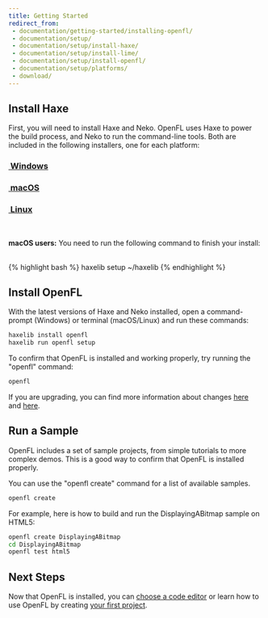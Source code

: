 ```yaml
---
title: Getting Started
redirect_from:
 - documentation/getting-started/installing-openfl/
 - documentation/setup/
 - documentation/setup/install-haxe/
 - documentation/setup/install-lime/
 - documentation/setup/install-openfl/
 - documentation/setup/platforms/
 - download/
---
```


## Install Haxe

First, you will need to install Haxe and Neko. OpenFL uses Haxe to power the build process, and Neko to run the command-line tools. Both are included in the following installers, one for each platform:

<div class="row">
	<div class="col-md-4 text-center">
		<a class="btn" href="https://github.com/HaxeFoundation/haxe/releases/download/3.4.4/haxe-3.4.4-win64.exe">
			<h3><span class="icon-windows"></span>&nbsp;Windows</h3>
		</a>
	</div>
	<div class="col-md-4 text-center">
		<a class="btn" href="https://github.com/HaxeFoundation/haxe/releases/download/3.4.4/haxe-3.4.4-osx-installer.pkg">
			<h3><span class="icon-apple"></span>&nbsp;macOS</h3>
		</a>
	</div>
	<div class="col-md-4 text-center">
		<a class="btn" href="https://haxe.org/download/linux/" target="_blank">
			<h3><span class="icon-linux"></span>&nbsp;Linux</h3>
		</a>
	</div>
</div>

<br />

<div class="alert alert-warning">
<p><strong>macOS users:</strong> You need to run the following command to finish your install:</p>
<br/>
{% highlight bash %}
haxelib setup ~/haxelib
{% endhighlight %}
</div>

## Install OpenFL

With the latest versions of Haxe and Neko installed, open a command-prompt (Windows) or terminal (macOS/Linux) and run these commands:

```bash
haxelib install openfl
haxelib run openfl setup
```

To confirm that OpenFL is installed and working properly, try running the "openfl" command:

```bash
openfl
```

If you are upgrading, you can find more information about changes <a href="https://github.com/openfl/lime/blob/master/CHANGELOG.md" target="_blank">here</a> and <a href="https://github.com/openfl/openfl/blob/master/CHANGELOG.md" target="_blank">here</a>.

## Run a Sample

OpenFL includes a set of sample projects, from simple tutorials to more complex demos. This is a good way to confirm that OpenFL is installed properly.

You can use the "openfl create" command for a list of available samples.

```bash
openfl create
```

For example, here is how to build and run the DisplayingABitmap sample on HTML5:

```bash
openfl create DisplayingABitmap
cd DisplayingABitmap
openfl test html5
```



## Next Steps

Now that OpenFL is installed, you can [choose a code editor](/learn/docs/choosing-a-code-editor/) or learn how to use OpenFL by creating [your first project](/learn/tutorials/displaying-a-bitmap/).

